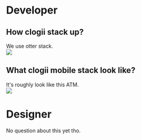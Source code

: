 # Developer

## How clogii stack up?
We use otter stack.  
[![](https://github.com/otterhq/otter-stack/blob/master/img/otter-stack-v1.2.0.png)](https://github.com/otterhq/otter-stack/raw/master/img/otter-stack-v1.2.0.png)

## What clogii mobile stack look like?
It's roughly look like this ATM.  
[![](https://github.com/digithun/clogii-faq/blob/master/img/clogii-mobile-stack-v1.0.0.png)](https://github.com/digithun/clogii-faq/blob/master/img/clogii-mobile-stack-v1.0.0.png)

# Designer
No question about this yet tho.
